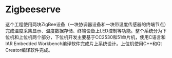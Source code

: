 # Zigbeeserve

这个工程使用两块ZigBee设备（一块协调器设备和一块带温度传感器的终端节点）完成温度采集显示、温度数据存储、终端设备上LED控制等功能。整个系统分为下位机和上位机两个部分，下位机开发主要基于CC2530和51单片机，使用C语言和IAR Embedded Workbench编译软件完成片上系统设计。上位机使用C++和Qt Creator编译软件完成。